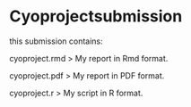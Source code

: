 # Cyoprojectsubmission

this submission contains:

cyoproject.rmd > My report in Rmd format.

cyoproject.pdf > My report in PDF format.

cyoproject.r > My script in R format.
